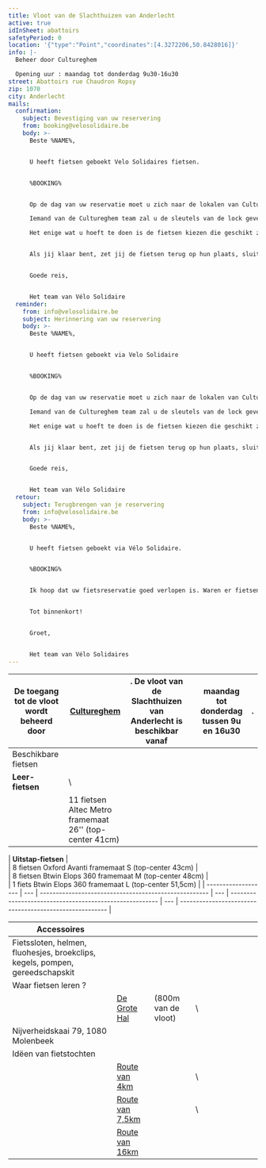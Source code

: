 ```yaml
---
title: Vloot van de Slachthuizen van Anderlecht
active: true
idInSheet: abattoirs
safetyPeriod: 0
location: '{"type":"Point","coordinates":[4.3272206,50.8428016]}'
info: |-
  Beheer door Cultureghem

  Opening uur : maandag tot donderdag 9u30-16u30
street: Abattoirs rue Chaudron Ropsy
zip: 1070
city: Anderlecht
mails:
  confirmation:
    subject: Bevestiging van uw reservering
    from: booking@velosolidaire.be
    body: >-
      Beste %NAME%,


      U heeft fietsen geboekt Velo Solidaires fietsen.


      %BOOKING%


      Op de dag van uw reservatie moet u zich naar de lokalen van Cultureghem begeven (links van de ingang met de 2 stieren) en vragen om acess aan de fietsen hebben. Zeg aan iemand van de Cultureghem ploeg je naam en het naam van je vereniging. 

      Iemand van de Cultureghem team zal u de sleutels van de lock geven en mag ook jij begeleiden naar de garage waar de fietsen zich bevinden, die zich in de kelders bevindt, en in het begin een beetje indrukwekkend is. 

      Het enige wat u hoeft te doen is de fietsen kiezen die geschikt zijn voor uw activiteit. Vergeet niet de sluiter te sluiten en het licht uit te doen als je weggaat. 


      Als jij klaar bent, zet jij de fietsen terug op hun plaats, sluit u de garage af en geef de sleutels terug aan het Cultureghem-team. Als een fiets defect is, zet hem dan terug in de daarvoor bestemde ruimte en laat het ons weten!


      Goede reis, 


      Het team van Vélo Solidaire
  reminder:
    from: info@velosolidaire.be
    subject: Herinnering van uw reservering
    body: >-
      Beste %NAME%,


      U heeft fietsen geboekt via Velo Solidaire


      %BOOKING%


      Op de dag van uw reservatie moet u zich naar de lokalen van Cultureghem begeven (links van de ingang met de 2 stieren) en vragen om acess aan de fietsen hebben. Zeg aan iemand van de Cultureghem ploeg je naam en het naam van je vereniging. 

      Iemand van de Cultureghem team zal u de sleutels van de lock geven en mag ook jij begeleiden naar de garage waar de fietsen zich bevinden, die zich in de kelders bevindt, en in het begin een beetje indrukwekkend is. 

      Het enige wat u hoeft te doen is de fietsen kiezen die geschikt zijn voor uw activiteit. Vergeet niet de sluiter te sluiten en het licht uit te doen als je weggaat. 


      Als jij klaar bent, zet jij de fietsen terug op hun plaats, sluit u de garage af en geef de sleutels terug aan het Cultureghem-team. Als een fiets defect is, zet hem dan terug in de daarvoor bestemde ruimte en laat het ons weten!


      Goede reis, 


      Het team van Vélo Solidaire
  retour:
    subject: Terugbrengen van je reservering
    from: info@velosolidaire.be
    body: >-
      Beste %NAME%,


      U heeft fietsen geboekt via Vélo Solidaire.


      %BOOKING%


      Ik hoop dat uw fietsreservatie goed verlopen is. Waren er fietsen die defect waren? Indien dit het geval is, wil u dat ons dat melden in een antwoord op deze mail met het nummer van de fiets en wat er stuk aan was? Zo kunnen wij de fietsen zo snel mogelijk herstellen.


      Tot binnenkort!


      Groet,


      Het team van Vélo Solidaires
---
```

| De toegang tot de vloot wordt beheerd door  | [Cultureghem](https://cultureghem.be/nl/accueil/) | . De vloot van de Slachthuizen van Anderlecht is beschikbar vanaf |     | **maandag tot donderdag tussen 9u en 16u30** | .   |
| ------------------------------------------- | ------------------------------------------------- | ----------------------------------------------------------------- | --- | -------------------------------------------- | --- |
| Beschikbare fietsen                         |                                                   |                                                                   |     |                                              |     |
| **Leer-fietsen**                            | \
                                                | 11 fietsen Altec Metro framemaat 26'' (top-center 41cm)           |     |                                              |     |

| **Uitstap-fietsen** | \
  | 8 fietsen Oxford Avanti framemaat S (top-center 43cm) | \
  | 8 fietsen Btwin Elops 360 framemaat M (top-center 48cm) | \
  | 1 fiets Btwin Elops 360 framemaat L (top-center 51,5cm) |
| ------------------- | --- | ----------------------------------------------------- | --- | ------------------------------------------------------- | --- | ------------------------------------------------------- |

| Accessoires                                                                  |                                                                                                                                                                                                                    |                      |     |                                    |                                                            |     |     |     |                                                           |     |
| ---------------------------------------------------------------------------- | ------------------------------------------------------------------------------------------------------------------------------------------------------------------------------------------------------------------ | -------------------- | --- | ---------------------------------- | ---------------------------------------------------------- | --- | --- | --- | --------------------------------------------------------- | --- |
| Fietssloten, helmen, fluohesjes, broekclips, kegels, pompen, gereedschapskit |                                                                                                                                                                                                                    |                      |     |                                    |                                                            |     |     |     |                                                           |     |
| Waar fietsen leren ?                                                         |                                                                                                                                                                                                                    |                      |     |                                    |                                                            |     |     |     |                                                           |     |
|                                                                              | [De Grote Hal](https://www.google.com/maps/place/De+Grote+Hal/@50.8473512,4.3282256,17z/data=!3m1!4b1!4m6!3m5!1s0x47c3c514f5acfd69:0x72b95ab710ca289c!8m2!3d50.8473478!4d4.3308005!16s%2Fg%2F11j_0nn_ts?entry=ttu) |  (800m van de vloot) | \
  | Nijverheidskaai 79, 1080 Molenbeek |                                                            |     |     |     |                                                           |     |
| Idëen van fietstochten                                                       |                                                                                                                                                                                                                    |                      |     |                                    |                                                            |     |     |     |                                                           |     |
|                                                                              | [Route van 4km](https://cycle.travel/map/journey/342219)                                                                                                                                                           |                      | \
  |                                    | [Route van 7,5km](https://cycle.travel/map/journey/342211) |     | \
  |     | [Route van 16km](https://cycle.travel/map/journey/342208) |     |
